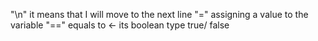"\n" it means that I will move to the next line
"=" assigning a value to the variable
"==" equals to <- its boolean type true/ false

